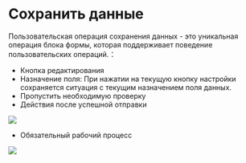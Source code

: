 # Сохранить данные

Пользовательская операция сохранения данных - это уникальная операция блока формы, которая поддерживает поведение пользовательских операций.：

- Кнопка редактирования
- Назначение поля: При нажатии на текущую кнопку настройки сохраняется ситуация с текущим назначением поля данных.
- Пропустить необходимую проверку
- Действия после успешной отправки

![](https://static-docs.nocobase.com/2d35b787114dede3a0f08d7431edb37a.png)

- Обязательный рабочий процесс

![](https://static-docs.nocobase.com/6d93cd53d45c8408ed78b0289f0f5dae.png)
